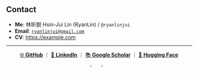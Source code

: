 ## Contact

- **Me**: 林昕鋭 Hsin-Jui Lin (RyanLin) / `@ryanlinjui`
- **Email**: [`ryanlinjui@gmail.com`](mailto:ryanlinjui@gmail.com)
- **CV**: https://example.com
---

<div align="center">

[🌐 **GitHub**](https://github.com/ryanlinjui) ｜ [💼 **LinkedIn**](https://www.linkedin.com/in/ryanlinjui) ｜ [📚 **Google Scholar**](https://scholar.example.com) ｜ [🤗 **Hugging Face**](https://huggingface.co/ryanlinjui)

</div>

<div style="display: flex; justify-content: center; gap: 10px; flex-wrap: wrap;">
  <a href="https://github.com/ryanlinjui">
    <img src="https://github-readme-stats.vercel.app/api?username=ryanlinjui&show_icons=true&count_private=true&line_height=35&border_color=00000000" width="49%" />
  </a>
  <a href="https://gitroll.io/profile/u1IlVUxsAath43VdujeVhs5D4yCz12">
    <img src="https://gitroll.io/api/badges/profiles/v1/u1IlVUxsAath43VdujeVhs5D4yCz1?theme=light" width="49%" />
  </a>
</div>
